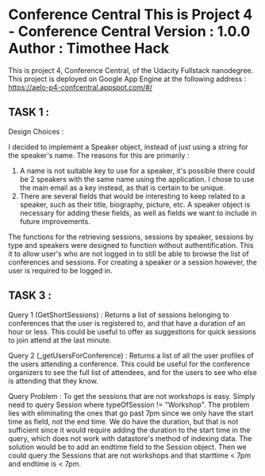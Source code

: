 Conference Central
This is Project 4 - Conference Central
Version : 1.0.0
Author : Timothee Hack
==================================================================

This is project 4,  Conference Central, of the Udacity Fullstack nanodegree.
This project is deployed on Google App Engine at the following address : 
https://aelo-p4-confcentral.appspot.com/#/


TASK 1 :
---------------------
Design Choices :

I decided to implement a Speaker object, instead of just using a string for the speaker's name. The reasons for this are primarily :
1) A name is not suitable key to use for a speaker, it's possible there could be 2 speakers with the same name using the application. I chose to use the main email as a key instead, as that is certain to be unique.
2) There are several fields that would be interesting to keep related to a speaker, such as their title, biography, picture, etc. A speaker object is necessary for adding these fields, as well as fields we want to include in future improvements.

The functions for the retrieving sessions, sessions by speaker, sessions by type and speakers were designed to function without authentification. This it to allow user's who are not logged in to still be able to browse the list of conferences and sessions.
For creating a speaker or a session however, the user is required to be logged in.



TASK 3 :
---------------------

Query 1 (GetShortSessions) :
Returns a list of sessions belonging to conferences that the user is registered to, and that have a duration of an hour or less. This could be useful to offer as suggestions for quick sessions to join attend at the last minute.

Query 2 (_getUsersForConference) :
Returns a list of all the user profiles of the users attending a conference. This could be useful for the conference organizers to see the full list of attendees, and for the users to see who else is attending that they know.

Query Problem :
To get the sessions that are not workshops is easy. Simply need to query Session where typeOfSession != "Workshop". The problem lies with eliminating the ones that go past 7pm since we only have the start time as field, not the end time. We do have the duration, but that is not sufficient since it would require adding the duration to the start time in the query, which does not work with datastore's method of indexing data. 
The solution would be to add an endtime field to the Session object. Then we could query the Sessions that are not workshops and that starttime < 7pm and endtime is < 7pm.
